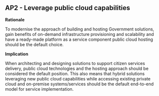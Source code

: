 ## AP2 - Leverage public cloud capabilities

**Rationale**

To modernise the approach of building and hosting Government solutions, gain benefits of on-demand infrastructure provisioning and scalability and have a ready-made platform as a service component public cloud hosting should be the default choice.

**Implication**

When architecting and designing solutions to support citizen services delivery, public cloud technologies and the hosting approach should be considered the default position. This also means that hybrid solutions leveraging new public cloud capabilities while accessing existing private cloud and on-premise systems/services should be the default end-to-end model for service implementation.
